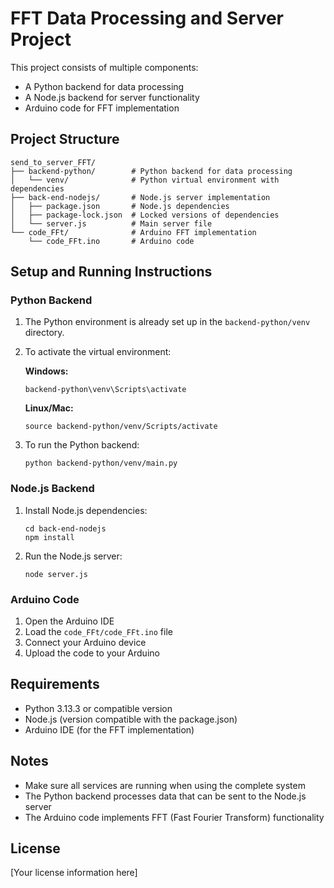 # FFT Data Processing and Server Project

This project consists of multiple components:
- A Python backend for data processing
- A Node.js backend for server functionality
- Arduino code for FFT implementation

## Project Structure

```
send_to_server_FFT/
├── backend-python/        # Python backend for data processing
│   └── venv/              # Python virtual environment with dependencies
├── back-end-nodejs/       # Node.js server implementation
│   ├── package.json       # Node.js dependencies
│   ├── package-lock.json  # Locked versions of dependencies
│   └── server.js          # Main server file
└── code_FFt/              # Arduino FFT implementation
    └── code_FFt.ino       # Arduino code
```

## Setup and Running Instructions

### Python Backend

1. The Python environment is already set up in the `backend-python/venv` directory.
2. To activate the virtual environment:

   **Windows:**
   ```
   backend-python\venv\Scripts\activate
   ```

   **Linux/Mac:**
   ```
   source backend-python/venv/Scripts/activate
   ```

3. To run the Python backend:
   ```
   python backend-python/venv/main.py
   ```

### Node.js Backend

1. Install Node.js dependencies:
   ```
   cd back-end-nodejs
   npm install
   ```

2. Run the Node.js server:
   ```
   node server.js
   ```

### Arduino Code

1. Open the Arduino IDE
2. Load the `code_FFt/code_FFt.ino` file
3. Connect your Arduino device
4. Upload the code to your Arduino

## Requirements

- Python 3.13.3 or compatible version
- Node.js (version compatible with the package.json)
- Arduino IDE (for the FFT implementation)

## Notes

- Make sure all services are running when using the complete system
- The Python backend processes data that can be sent to the Node.js server
- The Arduino code implements FFT (Fast Fourier Transform) functionality

## License

[Your license information here]
